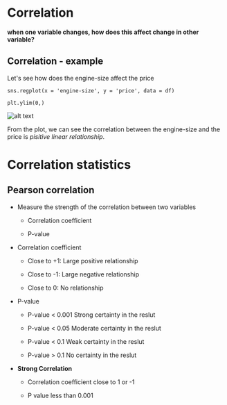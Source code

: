 # Correlation

**when one variable changes, how does this affect change in other variable?**

## Correlation - example

Let's see how does the engine-size affect the price

```sns.regplot(x = 'engine-size', y = 'price', data = df)```

```plt.ylim(0,)```

![alt text](https://github.com/xzyang123/Data-Analysis-with-Python/blob/master/week3/images/correlation.png?raw=true)

From the plot, we can see the correlation between the engine-size and the price is *pisitive linear relationship*.

# Correlation statistics

## Pearson correlation

* Measure the strength of the correlation between two variables
  
  * Correlation coefficient
  
  * P-value
  
* Correlation coefficient
  
  * Close to +1: Large positive relationship
  
  * Close to -1: Large negative relationship
  
  * Close to 0: No relationship
  
* P-value

  * P-value < 0.001 Strong certainty in the reslut
  
  * P-value < 0.05 Moderate certainty in the reslut
  
  * P-value < 0.1 Weak certainty in the reslut
  
  * P-value > 0.1 No certainty in the reslut
  
* **Strong Correlation**

  * Correlation coefficient close to 1 or -1
  
  * P value less than 0.001
